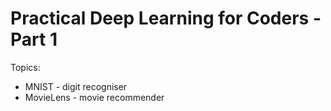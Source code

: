 # Practical Deep Learning for Coders - Part 1

Topics:
* MNIST - digit recogniser
* MovieLens - movie recommender 